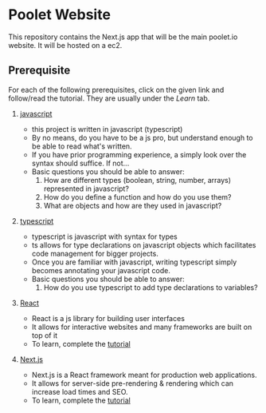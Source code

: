 # Poolet Website
This repository contains the Next.js app that will be the main poolet.io website. It will be hosted on a ec2.

## Prerequisite
For each of the following prerequisites, click on the given link and follow/read the tutorial. They are usually under the *Learn* tab.

1. [javascript](https://www.javascript.com/)
    - this project is written in javascript (typescript)
    - By no means, do you have to be a js pro, but understand enough to be able to read what's written.
    - If you have prior programming experience, a simply look over the syntax should suffice. If not...
    - Basic questions you should be able to answer:
        1. How are different types (boolean, string, number, arrays) represented in javascript?
        2. How do you define a function and how do you use them?
        3. What are objects and how are they used in javascript?

2. [typescript](https://www.typescriptlang.org/)
    - typescript is javascript with syntax for types
    - ts allows for type declarations on javascript objects which facilitates code management for bigger projects.
    - Once you are familiar with javascript, writing typescript simply becomes annotating your javascript code.
    - Basic questions you should be able to answer:
        1. How do you use typescript to add type declarations to variables?

3. [React](https://reactjs.org/)
    - React is a js library for building user interfaces
    - It allows for interactive websites and many frameworks are built on top of it
    - To learn, complete the [tutorial](https://reactjs.org/tutorial/tutorial.html)

4. [Next.js](https://nextjs.org/)
    - Next.js is a React framework meant for production web applications.
    - It allows for server-side pre-rendering & rendering which can increase load times and SEO.
    - To learn, complete the [tutorial](https://nextjs.org/learn/basics/create-nextjs-app)